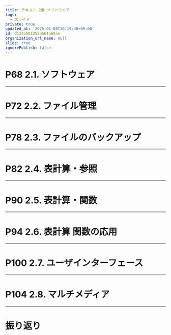```yaml
---
title: テキスト 2章 ソフトウェア
tags:
  - スライド
private: true
updated_at: '2025-01-08T10:19:48+09:00'
id: d124a581355a561a69ae
organization_url_name: null
slide: true
ignorePublish: false
---
```


# P68 2.1. ソフトウェア

---

# P72 2.2. ファイル管理

---

# P78 2.3. ファイルのバックアップ
---

# P82 2.4. 表計算・参照

---

# P90 2.5. 表計算・関数

---

# P94 2.6. 表計算 関数の応用

---

# P100 2.7. ユーザインターフェース

---

# P104 2.8. マルチメディア

---

# 振り返り
